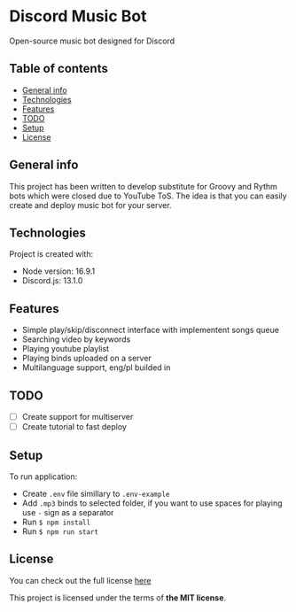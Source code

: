 # Discord Music Bot
Open-source music bot designed for Discord
## Table of contents
* [General info](#general-info)
* [Technologies](#technologies)
* [Features](#features)
* [TODO](#todo)
* [Setup](#setup)
* [License](#license)

## General info
This project has been written to develop substitute for Groovy and Rythm bots which were closed due to YouTube ToS. The idea is that you can easily create and deploy music bot for your server.
	
## Technologies
Project is created with:
* Node version: 16.9.1
* Discord.js: 13.1.0
	
## Features
* Simple play/skip/disconnect interface with implementent songs queue
* Searching video by keywords
* Playing youtube playlist
* Playing binds uploaded on a server
* Multilanguage support, eng/pl builded in

## TODO
- [ ] Create support for multiserver
- [ ] Create tutorial to fast deploy

## Setup
To run application:
- Create `.env` file simillary to `.env-example`
- Add `.mp3` binds to selected folder, if you want to use spaces for playing use `-` sign as a separator
- Run `$ npm install`
- Run `$ npm run start`

## License
You can check out the full license [here](./LICENSE)

This project is licensed under the terms of **the MIT license**.
